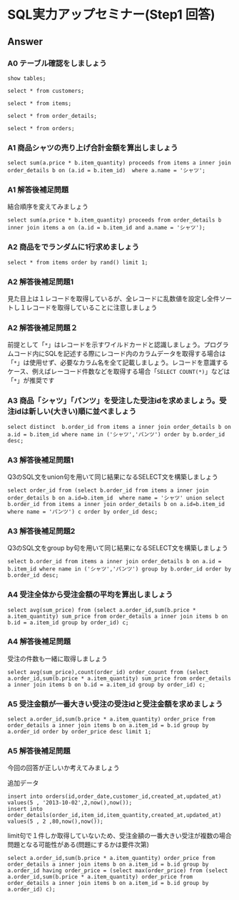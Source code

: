 # SQL実力アップセミナー(Step1 回答)

## Answer
### A0 テーブル確認をしましょう
```
show tables;

select * from customers;

select * from items;

select * from order_details;

select * from orders;
```

### A1 商品シャツの売り上げ合計金額を算出しましょう
```
select sum(a.price * b.item_quantity) proceeds from items a inner join order_details b on (a.id = b.item_id)  where a.name = 'シャツ';
```

### A1 解答後補足問題
結合順序を変えてみましょう
```
select sum(a.price * b.item_quantity) proceeds from order_details b inner join items a on (a.id = b.item_id and a.name = 'シャツ');
```

### A2 商品をでランダムに1行求めましょう
```
select * from items order by rand() limit 1;
```

### A2 解答後補足問題1
見た目上は１レコードを取得しているが、全レコードに乱数値を設定し全件ソートし１レコードを取得していることに注意しましょう

### A2 解答後補足問題２
前提として「`*`」はレコードを示すワイルドカードと認識しましょう。プログラムコード内にSQLを記述する際にレコード内のカラムデータを取得する場合は「`*`」は使用せず、必要なカラム名を全て記載しましょう。レコードを意識するケース、例えばレーコード件数などを取得する場合「`SELECT COUNT(*)`」などは「`*`」が推奨です

### A3 商品「シャツ」「パンツ」を受注した受注idを求めましょう。受注idは新しい(大きい)順に並べましょう
```
select distinct  b.order_id from items a inner join order_details b on a.id = b.item_id where name in ('シャツ','パンツ') order by b.order_id desc;
```

### A3 解答後補足問題1
Q3のSQL文をunion句を用いて同じ結果になるSELECT文を構築しましょう
```
select order_id from (select b.order_id from items a inner join order_details b on a.id=b.item_id  where name = 'シャツ' union select b.order_id from items a inner join order_details b on a.id=b.item_id  where name = 'パンツ') c order by order_id desc;
```

### A3 解答後補足問題2
Q3のSQL文をgroup by句を用いて同じ結果になるSELECT文を構築しましょう
```
select b.order_id from items a inner join order_details b on a.id = b.item_id where name in ('シャツ','パンツ') group by b.order_id order by b.order_id desc;
```

### A4 受注全体から受注金額の平均を算出しましょう
```
select avg(sum_price) from (select a.order_id,sum(b.price * a.item_quantity) sum_price from order_details a inner join items b on b.id = a.item_id group by order_id) c;
```

### A4 解答後補足問題
受注の件数も一緒に取得しましょう
```
select avg(sum_price),count(order_id) order_couunt from (select a.order_id,sum(b.price * a.item_quantity) sum_price from order_details a inner join items b on b.id = a.item_id group by order_id) c;
```

### A5 受注金額が一番大きい受注の受注idと受注金額を求めましょう
```
select a.order_id,sum(b.price * a.item_quantity) order_price from order_details a inner join items b on a.item_id = b.id group by a.order_id order by order_price desc limit 1;
```

### A5 解答後補足問題
今回の回答が正しいか考えてみましょう

追加データ
```
insert into orders(id,order_date,customer_id,created_at,updated_at) values(5 , '2013-10-02',2,now(),now());
insert into order_details(order_id,item_id,item_quantity,created_at,updated_at) values(5 , 2 ,80,now(),now());
```

limit句で１件しか取得していないため、受注金額の一番大きい受注が複数の場合問題となる可能性がある(問題にするかは要件次第)
```
select a.order_id,sum(b.price * a.item_quantity) order_price from order_details a inner join items b on a.item_id = b.id group by a.order_id having order_price = (select max(order_price) from (select a.order_id,sum(b.price * a.item_quantity) order_price from order_details a inner join items b on a.item_id = b.id group by a.order_id) c);
```